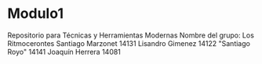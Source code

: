 # Modulo1
Repositorio para Técnicas y Herramientas Modernas
Nombre del grupo: Los Ritmocerontes
Santiago Marzonet 14131
Lisandro Gimenez 14122
"Santiago Royo" 14141
Joaquín Herrera 14081
